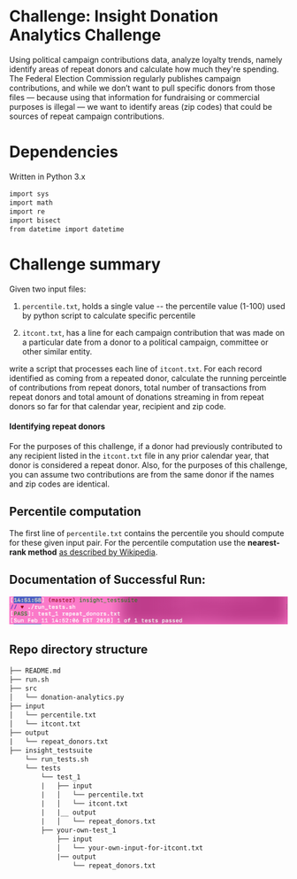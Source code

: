 # Challenge: Insight Donation Analytics Challenge

Using political campaign contributions data, analyze loyalty trends, namely identify areas of repeat donors and calculate how much they're spending. 
The Federal Election Commission regularly publishes campaign contributions, and while we don’t want to pull specific donors from those files — because using that information for fundraising or commercial purposes is illegal — we want to identify areas (zip codes) that could be sources of repeat campaign contributions. 

# Dependencies
Written in Python 3.x
```
import sys
import math
import re
import bisect
from datetime import datetime
```

# Challenge summary
Given two input files: 

1. `percentile.txt`, holds a single value -- the percentile value (1-100) used by python script to calculate specific percentile

2. `itcont.txt`, has a line for each campaign contribution that was made on a particular date from a donor to a political campaign, committee or other similar entity. 

write a script that processes each line of `itcont.txt`. For each record identified as coming from a repeated donor, calculate the running perceintle of contributions from repeat donors, total number of transactions from repeat donors and total amount of donations streaming in from repeat donors so far for that calendar year, recipient and zip code. 


#### Identifying repeat donors
For the purposes of this challenge, if a donor had previously contributed to any recipient listed in the `itcont.txt` file in any prior calendar year, that donor is considered a repeat donor. Also, for the purposes of this challenge, you can assume two contributions are from the same donor if the names and zip codes are identical.


## Percentile computation

The first line of `percentile.txt` contains the percentile you should compute for these given input pair. For the percentile computation use the **nearest-rank method** [as described by Wikipedia](https://en.wikipedia.org/wiki/Percentile).

## Documentation of Successful Run:
![Proof of success illustration](https://github.com/amauriciorr/donation-analytics/blob/master/images/Screen%20Shot%202018-02-11%20at%202.52.08%20PM.png)

## Repo directory structure

    ├── README.md 
    ├── run.sh
    ├── src
    │   └── donation-analytics.py
    ├── input
    │   └── percentile.txt
    │   └── itcont.txt
    ├── output
    |   └── repeat_donors.txt
    ├── insight_testsuite
        └── run_tests.sh
        └── tests
            └── test_1
            |   ├── input
            |   │   └── percentile.txt
            |   │   └── itcont.txt
            |   |__ output
            |   │   └── repeat_donors.txt
            ├── your-own-test_1
                ├── input
                │   └── your-own-input-for-itcont.txt
                |── output
                    └── repeat_donors.txt

